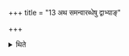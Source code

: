 +++
title = "13 अथ समन्वारब्धेषु द्वाभ्याङ्"

+++

<details><summary>थिते</summary>

अथ समन्वारब्धेषु द्वाभ्यां गार्हपत्ये जुहोति । अमूर्या उप सूर्ये याभिर्वा सूर्यः सह । ता नो हिन्वन्त्वध्वरम् । इह रतिरिह रन्तिरिह रमतिरिह रमध्वमिह वो रमतिः स्वाहेति १३
</details>
